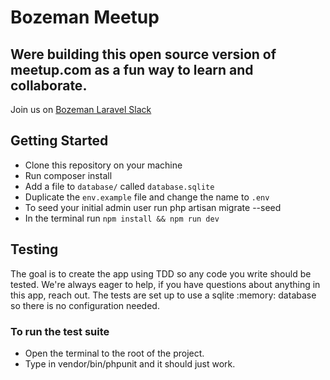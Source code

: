 # Bozeman Meetup

## Were building this open source version of meetup.com as a fun way to learn and collaborate.
Join us on [Bozeman Laravel Slack]

## Getting Started
- Clone this repository on your machine
- Run composer install
- Add a file to `database/` called `database.sqlite`
- Duplicate the `env.example` file and change the name to `.env`
- To seed your initial admin user run php artisan migrate --seed
- In the terminal run `npm install && npm run dev`

## Testing
The goal is to create the app using TDD so any code you write should be tested.
We're always eager to help, if you have questions about anything in this app, reach out.
The tests are set up to use a sqlite :memory: database so there is no configuration needed.

### To run the test suite
- Open the terminal to the root of the project.
- Type in vendor/bin/phpunit and it should just work. 


[Bozeman Laravel Slack]: https://join.slack.com/t/bozemanlaravel/shared_invite/enQtMjczODQ1Mzg4ODg2LWRjYWFlMzg0YWIzZjAzOTY1YjQyN2RjMmZjNDAxNTNlNmU5MjRiYzVlYWUyOTU5NWY5ODMyNDliNTMyMGU0NWI
